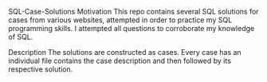 SQL-Case-Solutions
Motivation
This repo contains several SQL solutions for cases from various websites, attempted in order to practice my SQL programming skills. I attempted all questions to corroborate my knowledge of SQL.

Description
The solutions are constructed as cases. Every case has an individual file contains the case description and then followed by its respective solution.

